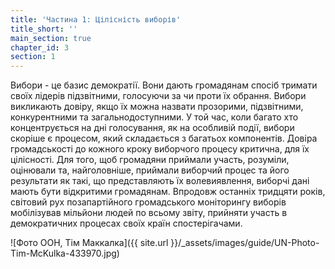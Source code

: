 ```yaml
---
title: 'Частина 1: Цілісність виборів'
title_short: ''
main_section: true
chapter_id: 3
section: 1
---
```


Вибори - це базис демократії. Вони дають громадянам спосіб тримати своїх лідерів підзвітними, голосуючи за чи проти їх обрання. Вибори викликають довіру, якщо їх можна назвати прозорими, підзвітними, конкурентними та загальнодоступними. У той час, коли багато хто концентрується на дні голосування, як на особливій події, вибори скоріше є процесом, який складається з багатьох компонентів. Довіра громадськості до кожного кроку виборчого процесу критична, для їх цілісності. Для того, щоб громадяни приймали участь, розуміли, оцінювали та, найголовніше, приймали виборчий процес та його результати як такі, що представляють їх волевиявлення, виборчі дані мають бути відкритими громадянам. Впродовж останніх тридцяти років, світовий рух позапартійного громадського моніторингу виборів мобілізував мільйони людей по всьому звіту, прийняти участь в демократичних процесах своїх країн спостерігачами.

![Фото ООН, Тім Маккалка]({{ site.url }}/\_assets/images/guide/UN-Photo-Tim-McKulka-433970.jpg)
